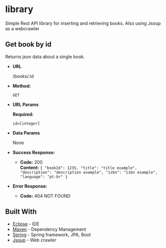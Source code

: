 # library

Simple Rest API library for inserting and retrieving books. Also using Jsoup as a webcrawler



**Get book by id**
----
  Returns json data about a single book.

* **URL**

  /books/:id

* **Method:**

  `GET`
  
*  **URL Params**

   **Required:**
 
   `id=[integer]`

* **Data Params**

  None

* **Success Response:**

  * **Code:** 200 <br />
    **Content:** `{
    "bookId": 1235,
    "title": "title example",
    "description": "description example",
    "isbn": "isbn example",
    "language": "pt-br"
}`
 
* **Error Response:**

  * **Code:** 404 NOT FOUND <br />



## Built With

* [Eclipse](https://www.eclipse.org/) - IDE
* [Maven](https://maven.apache.org/) - Dependency Management
* [Spring](https://spring.io/) - Spring framework, JPA, Boot
* [Jsoup](https://jsoup.org/) - Web crawler
